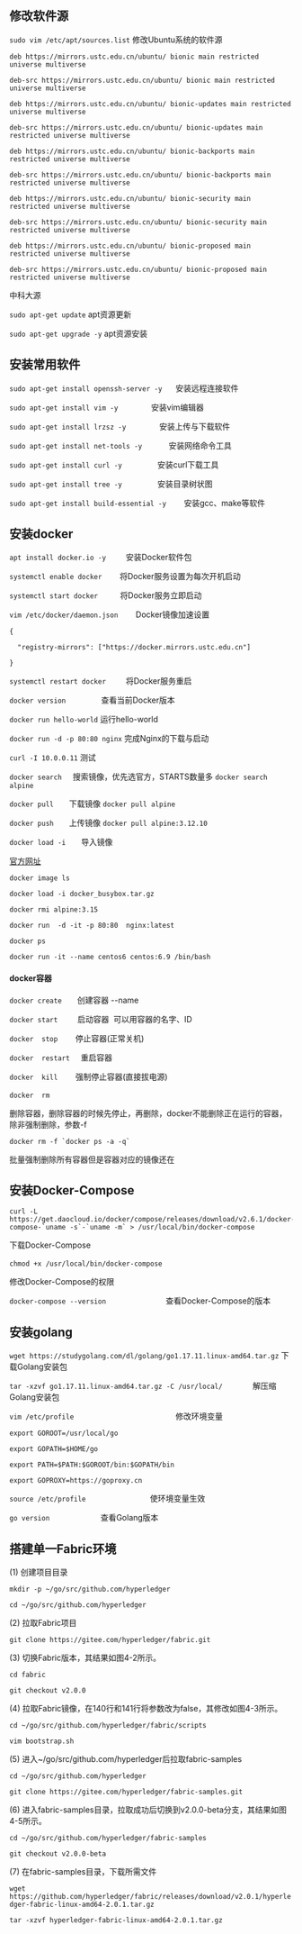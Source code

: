 ## 修改软件源

`sudo vim /etc/apt/sources.list`  修改Ubuntu系统的软件源

```
deb https://mirrors.ustc.edu.cn/ubuntu/ bionic main restricted universe multiverse

deb-src https://mirrors.ustc.edu.cn/ubuntu/ bionic main restricted universe multiverse

deb https://mirrors.ustc.edu.cn/ubuntu/ bionic-updates main restricted universe multiverse

deb-src https://mirrors.ustc.edu.cn/ubuntu/ bionic-updates main restricted universe multiverse

deb https://mirrors.ustc.edu.cn/ubuntu/ bionic-backports main restricted universe multiverse

deb-src https://mirrors.ustc.edu.cn/ubuntu/ bionic-backports main restricted universe multiverse

deb https://mirrors.ustc.edu.cn/ubuntu/ bionic-security main restricted universe multiverse

deb-src https://mirrors.ustc.edu.cn/ubuntu/ bionic-security main restricted universe multiverse

deb https://mirrors.ustc.edu.cn/ubuntu/ bionic-proposed main restricted universe multiverse

deb-src https://mirrors.ustc.edu.cn/ubuntu/ bionic-proposed main restricted universe multiverse
```
中科大源

`sudo apt-get update`                apt资源更新

`sudo apt-get upgrade -y`           apt资源安装

## 安装常用软件

`sudo apt-get install openssh-server -y`      安装远程连接软件

`sudo apt-get install vim -y`               安装vim编辑器

`sudo apt-get install lrzsz -y`               安装上传与下载软件

`sudo apt-get install net-tools -y`            安装网络命令工具

`sudo apt-get install curl -y`                安装curl下载工具

`sudo apt-get install tree -y`                安装目录树状图

`sudo apt-get install build-essential -y`        安装gcc、make等软件

## 安装docker

`apt install docker.io -y`         安装Docker软件包

`systemctl enable docker`        将Docker服务设置为每次开机启动

`systemctl start docker`          将Docker服务立即启动

`vim /etc/docker/daemon.json`        Docker镜像加速设置

```
{

  "registry-mirrors": ["https://docker.mirrors.ustc.edu.cn"]

}
```

`systemctl restart docker`         将Docker服务重启

`docker version`                查看当前Docker版本

`docker run hello-world`          运行hello-world

`docker run -d -p 80:80 nginx`          完成Nginx的下载与启动

`curl -I 10.0.0.11`         测试

`docker search`     搜索镜像，优先选官方，STARTS数量多
`docker search alpine`

`docker pull`       下载镜像
`docker pull alpine`

`docker push`       上传镜像
`docker pull alpine:3.12.10`

`docker load -i`       导入镜像

[官方网址](https://hub.docker.com/)

`docker image ls`

`docker load -i docker_busybox.tar.gz`

`docker rmi alpine:3.15`

`docker run  -d -it -p 80:80  nginx:latest`

`docker ps`

`docker run -it --name centos6 centos:6.9 /bin/bash`

#### docker容器
`docker create`       创建容器 --name

`docker start`         启动容器  可以用容器的名字、ID

`docker  stop`        停止容器(正常关机)

`docker  restart`     重启容器

`docker  kill`        强制停止容器(直接拔电源)

`docker  rm`        

删除容器，删除容器的时候先停止，再删除，docker不能删除正在运行的容器，除非强制删除，参数-f

```
docker rm -f `docker ps -a -q`      
```
批量强制删除所有容器但是容器对应的镜像还在

## 安装Docker-Compose

```
curl -L https://get.daocloud.io/docker/compose/releases/download/v2.6.1/docker-compose-`uname -s`-`uname -m` > /usr/local/bin/docker-compose 
```

下载Docker-Compose

`chmod +x /usr/local/bin/docker-compose`               

修改Docker-Compose的权限

`docker-compose --version`                           查看Docker-Compose的版本

## 安装golang
`wget https://studygolang.com/dl/golang/go1.17.11.linux-amd64.tar.gz` 
下载Golang安装包

`tar -xzvf go1.17.11.linux-amd64.tar.gz -C /usr/local/  `         
解压缩Golang安装包

`vim /etc/profile`                                              修改环境变量

```
export GOROOT=/usr/local/go    

export GOPATH=$HOME/go

export PATH=$PATH:$GOROOT/bin:$GOPATH/bin

export GOPROXY=https://goproxy.cn
```

`source /etc/profile`                             使环境变量生效

`go version`                       查看Golang版本

## 搭建单一Fabric环境

(1) 创建项目目录

`mkdir -p ~/go/src/github.com/hyperledger`

`cd ~/go/src/github.com/hyperledger`

(2) 拉取Fabric项目

`git clone https://gitee.com/hyperledger/fabric.git`

(3) 切换Fabric版本，其结果如图4-2所示。

`cd fabric`

`git checkout v2.0.0`

(4) 拉取Fabric镜像，在140行和141行将参数改为false，其修改如图4-3所示。

`cd ~/go/src/github.com/hyperledger/fabric/scripts`

`vim bootstrap.sh`

(5) 进入~/go/src/github.com/hyperledger后拉取fabric-samples

`cd ~/go/src/github.com/hyperledger`

`git clone https://gitee.com/hyperledger/fabric-samples.git`

(6) 进入fabric-samples目录，拉取成功后切换到v2.0.0-beta分支，其结果如图4-5所示。

`cd ~/go/src/github.com/hyperledger/fabric-samples`

`git checkout v2.0.0-beta`

(7) 在fabric-samples目录，下载所需文件

`wget https://github.com/hyperledger/fabric/releases/download/v2.0.1/hyperledger-fabric-linux-amd64-2.0.1.tar.gz`

`tar -xzvf hyperledger-fabric-linux-amd64-2.0.1.tar.gz`
